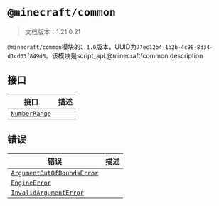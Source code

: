 # `@minecraft/common`

> 文档版本：1.21.0.21

`@minecraft/common`模块的`1.1.0`版本，UUID为`77ec12b4-1b2b-4c98-8d34-d1cd63f849d5`。该模块是script_api.@minecraft/common.description

## 接口

|接口|描述|
|---|---|
|[`NumberRange`](./numberrange.md)||

## 错误

|错误|描述|
|---|---|
|[`ArgumentOutOfBoundsError`](./argumentoutofboundserror.md)||
|[`EngineError`](./engineerror.md)||
|[`InvalidArgumentError`](./invalidargumenterror.md)||

